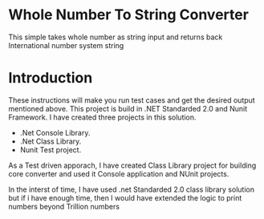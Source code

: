 # Whole Number To String Converter

This simple takes whole number as string input and returns back International number system string

# Introduction

These instructions will make you run test cases and get the desired output mentioned above. This project is build in .NET Standarded 2.0 and Nunit Framework.
I have created three projects in this solution.
 - .Net Console Library.
 - .Net Class Library.
 - Nunit Test project.
 
As a Test driven apporach, I have created Class Library project for building core converter and used it Console application and NUnit projects.

In the interst of time, I have used .net Standarded 2.0 class library solution but if i have enough time, then I would have extended the logic to print numbers beyond Trillion numbers
